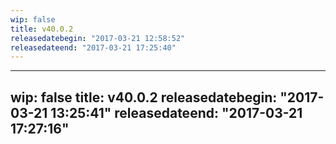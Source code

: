 ```yaml
---
wip: false
title: v40.0.2
releasedatebegin: "2017-03-21 12:58:52"
releasedateend: "2017-03-21 17:25:40"
---
```

---
wip: false
title: v40.0.2
releasedatebegin: "2017-03-21 13:25:41"
releasedateend: "2017-03-21 17:27:16"
---

